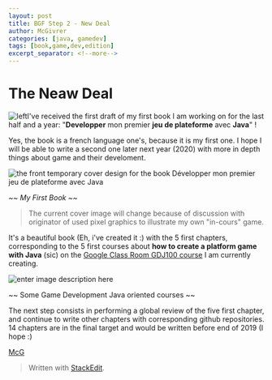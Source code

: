 ```yaml
---
layout: post
title: BGF Step 2 - New Deal
author: McGivrer
categories: [java, gamedev]
tags: [book,game,dev,edition]
excerpt_separator: <!--more-->
---
```

# The Neaw Deal

![left](https://lh3.googleusercontent.com/kkn97hDr55-79ziO-jgEXRA5xfaWRQgJaCp4ZVy5EWkcTm1Fe-842gxqVnJp-2wfhGB6Av62Om7ivQ=s120 "Cover")I've received the first draft of my first book I am working on for the last half and a year: "**Developper** mon premier **jeu de plateforme** avec **Java**" !

<!--more-->

Yes, the book is a french language one's, because it is my first one. I hope I will be able to write a second one later next year (2020) with more in depth things about game and their develoment.

![the front temporary cover design for the book Développer mon premier jeu de plateforme avec Java](https://lh3.googleusercontent.com/hy93r4z2dkj9lxeRRs98RJ9oJd3ZLMPymcKQ3tDTUwjWbXLHhSmiK33w81JPslarVzZ7vReHqoS-3w=s550 "Développer mon premier jeu de plateforme avec Java")

*~~ My First Book ~~*

> The current cover image will change because of discussion with originator of used pixel graphics to illustrate my own "in-cours" game.

It's a beautiful book (Eh, i've created it :) with the 5 first chapters, corresponding to the 5 first courses about **how to create a platform game with Java** (sic) on the [Google Class Room GDJ100 course](https://classroom.google.com/c/NzI2ODQ3NjU2MFpa)  I am currently creating.

![enter image description here](https://lh3.googleusercontent.com/8Sre6K5o5k6pd4hZj8Q55pZfjk0pnI1vvhLAnew4ib8al2W-YxjoAbirGZfPylG9B24N348ScJDWUg=s550 "GDJ100 on Google Class Room service")

~~ Some Game Development Java oriented courses ~~

The next step consists in performing a global review of the five first chapter, and continue to write other chapters with corresponding github repositories.
14 chapters are in the final target and would be written before end of 2019 (I hope :)

[McG](mailto:contact@snapgames.fr?subject=Game%20Develoment%20Platform%20and%20the%20corresponding%20book "contact the author !")

> Written with [StackEdit](https://stackedit.io/).
<!--stackedit_data:
eyJoaXN0b3J5IjpbODMwOTA3NDk2LDM1NjM5MTAyNSwtNzk4ND
I5NDM2LC0xNzIwMDc4OTU0LDE2MDc4MjY0MTgsMTY4MzM2NTMw
OV19
-->